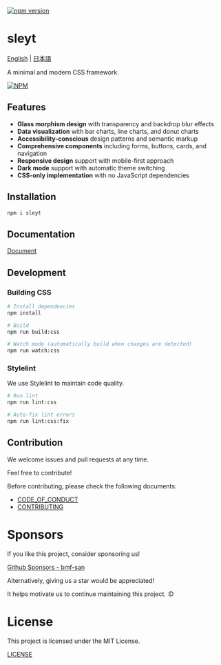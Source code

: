 
[![npm version](https://badge.fury.io/js/sleyt.svg)](https://badge.fury.io/js/sleyt)

# sleyt

[English](README.md) | [日本語](README-ja.md)

A minimal and modern CSS framework.

[![NPM](https://nodei.co/npm/sleyt.png)](https://nodei.co/npm/sleyt/)

## Features

- **Glass morphism design** with transparency and backdrop blur effects
- **Data visualization** with bar charts, line charts, and donut charts
- **Accessibility-conscious** design patterns and semantic markup
- **Comprehensive components** including forms, buttons, cards, and navigation
- **Responsive design** support with mobile-first approach
- **Dark mode** support with automatic theme switching
- **CSS-only implementation** with no JavaScript dependencies

## Installation

```bash
npm i sleyt
```

## Documentation
[Document](https://bmf-san.github.io/sleyt/)

## Development

### Building CSS

```bash
# Install dependencies
npm install

# Build
npm run build:css

# Watch mode (automatically build when changes are detected)
npm run watch:css
```

### Stylelint

We use Stylelint to maintain code quality.

```bash
# Run lint
npm run lint:css

# Auto-fix lint errors
npm run lint:css:fix
```

## Contribution
We welcome issues and pull requests at any time.

Feel free to contribute!

Before contributing, please check the following documents:

- [CODE_OF_CONDUCT](https://github.com/bmf-san/sleyt/blob/main/.github/CODE_OF_CONDUCT.md)
- [CONTRIBUTING](https://github.com/bmf-san/sleyt/blob/main/.github/CONTRIBUTING.md)

# Sponsors
If you like this project, consider sponsoring us!

[Github Sponsors - bmf-san](https://github.com/sponsors/bmf-san)

Alternatively, giving us a star would be appreciated!

It helps motivate us to continue maintaining this project. :D

# License
This project is licensed under the MIT License.

[LICENSE](https://github.com/bmf-san/sleyt/blob/main/LICENSE)

